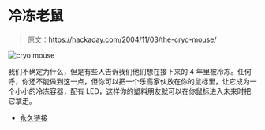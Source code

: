 # 冷冻老鼠

> 原文：<https://hackaday.com/2004/11/03/the-cryo-mouse/>

![cryo mouse](img/359f96489d12b67bb68350323e990d9f.png)

我们不确定为什么，但是有些人告诉我们他们想在接下来的 4 年里被冷冻。任何呼，你还不能做到这一点，但你可以把一个乐高家伙放在你的鼠标里，让它成为一个小小的冷冻容器，配有 LED，这样你的塑料朋友就可以在你鼠标进入未来时把它拿走。

*   [永久链接](http://metku.net/cryo/)